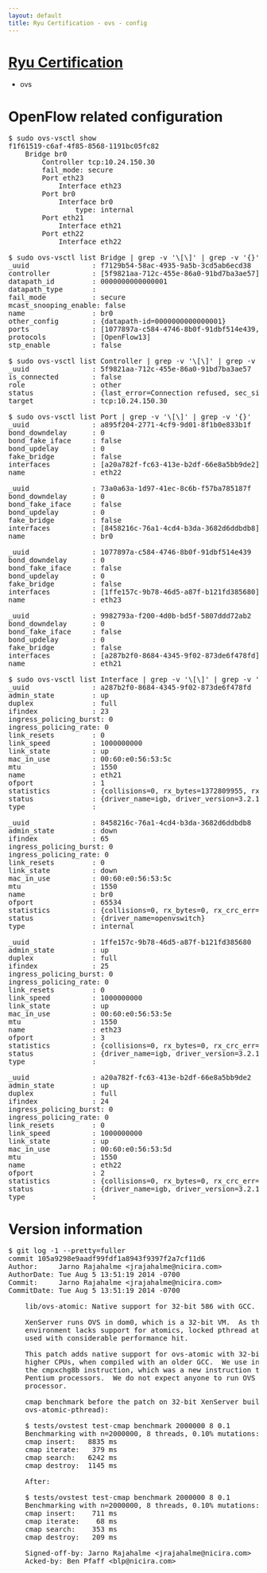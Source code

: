 ```yaml
---
layout: default
title: Ryu Certification - ovs - config
---
```

# [Ryu Certification](http://osrg.github.io/ryu/certification.html)
* ovs 

# OpenFlow related configuration
<pre>
$ sudo ovs-vsctl show
f1f61519-c6af-4f85-8568-1191bc05fc82
    Bridge br0
        Controller tcp:10.24.150.30
        fail_mode: secure
        Port eth23
            Interface eth23
        Port br0
            Interface br0
                type: internal
        Port eth21
            Interface eth21
        Port eth22
            Interface eth22

$ sudo ovs-vsctl list Bridge | grep -v '\[\]' | grep -v '{}'
_uuid               : f7129b54-58ac-4935-9a5b-3cd5ab6ecd38
controller          : [5f9821aa-712c-455e-86a0-91bd7ba3ae57]
datapath_id         : 0000000000000001
datapath_type       : 
fail_mode           : secure
mcast_snooping_enable: false
name                : br0
other_config        : {datapath-id=0000000000000001}
ports               : [1077897a-c584-4746-8b0f-91dbf514e439, 73a0a63a-1d97-41ec-8c6b-f57ba785187f, 9982793a-f200-4d0b-bd5f-5807ddd72ab2, a895f204-2771-4cf9-9d01-8f1b0e833b1f]
protocols           : [OpenFlow13]
stp_enable          : false

$ sudo ovs-vsctl list Controller | grep -v '\[\]' | grep -v '{}'
_uuid               : 5f9821aa-712c-455e-86a0-91bd7ba3ae57
is_connected        : false
role                : other
status              : {last_error=Connection refused, sec_since_connect=687, sec_since_disconnect=2, state=BACKOFF}
target              : tcp:10.24.150.30

$ sudo ovs-vsctl list Port | grep -v '\[\]' | grep -v '{}'
_uuid               : a895f204-2771-4cf9-9d01-8f1b0e833b1f
bond_downdelay      : 0
bond_fake_iface     : false
bond_updelay        : 0
fake_bridge         : false
interfaces          : [a20a782f-fc63-413e-b2df-66e8a5bb9de2]
name                : eth22

_uuid               : 73a0a63a-1d97-41ec-8c6b-f57ba785187f
bond_downdelay      : 0
bond_fake_iface     : false
bond_updelay        : 0
fake_bridge         : false
interfaces          : [8458216c-76a1-4cd4-b3da-3682d6ddbdb8]
name                : br0

_uuid               : 1077897a-c584-4746-8b0f-91dbf514e439
bond_downdelay      : 0
bond_fake_iface     : false
bond_updelay        : 0
fake_bridge         : false
interfaces          : [1ffe157c-9b78-46d5-a87f-b121fd385680]
name                : eth23

_uuid               : 9982793a-f200-4d0b-bd5f-5807ddd72ab2
bond_downdelay      : 0
bond_fake_iface     : false
bond_updelay        : 0
fake_bridge         : false
interfaces          : [a287b2f0-8684-4345-9f02-873de6f478fd]
name                : eth21

$ sudo ovs-vsctl list Interface | grep -v '\[\]' | grep -v '{}'
_uuid               : a287b2f0-8684-4345-9f02-873de6f478fd
admin_state         : up
duplex              : full
ifindex             : 23
ingress_policing_burst: 0
ingress_policing_rate: 0
link_resets         : 0
link_speed          : 1000000000
link_state          : up
mac_in_use          : 00:60:e0:56:53:5c
mtu                 : 1550
name                : eth21
ofport              : 1
statistics          : {collisions=0, rx_bytes=1372809955, rx_crc_err=0, rx_dropped=0, rx_errors=0, rx_frame_err=0, rx_over_err=0, rx_packets=83975922, tx_bytes=0, tx_dropped=0, tx_errors=0, tx_packets=0}
status              : {driver_name=igb, driver_version=3.2.10-k, firmware_version=2.10-9}
type                : 

_uuid               : 8458216c-76a1-4cd4-b3da-3682d6ddbdb8
admin_state         : down
ifindex             : 65
ingress_policing_burst: 0
ingress_policing_rate: 0
link_resets         : 0
link_state          : down
mac_in_use          : 00:60:e0:56:53:5c
mtu                 : 1550
name                : br0
ofport              : 65534
statistics          : {collisions=0, rx_bytes=0, rx_crc_err=0, rx_dropped=0, rx_errors=0, rx_frame_err=0, rx_over_err=0, rx_packets=0, tx_bytes=0, tx_dropped=0, tx_errors=0, tx_packets=0}
status              : {driver_name=openvswitch}
type                : internal

_uuid               : 1ffe157c-9b78-46d5-a87f-b121fd385680
admin_state         : up
duplex              : full
ifindex             : 25
ingress_policing_burst: 0
ingress_policing_rate: 0
link_resets         : 0
link_speed          : 1000000000
link_state          : up
mac_in_use          : 00:60:e0:56:53:5e
mtu                 : 1550
name                : eth23
ofport              : 3
statistics          : {collisions=0, rx_bytes=0, rx_crc_err=0, rx_dropped=0, rx_errors=0, rx_frame_err=0, rx_over_err=0, rx_packets=0, tx_bytes=2101509000, tx_dropped=0, tx_errors=0, tx_packets=1401006}
status              : {driver_name=igb, driver_version=3.2.10-k, firmware_version=2.10-9}
type                : 

_uuid               : a20a782f-fc63-413e-b2df-66e8a5bb9de2
admin_state         : up
duplex              : full
ifindex             : 24
ingress_policing_burst: 0
ingress_policing_rate: 0
link_resets         : 0
link_speed          : 1000000000
link_state          : up
mac_in_use          : 00:60:e0:56:53:5d
mtu                 : 1550
name                : eth22
ofport              : 2
statistics          : {collisions=0, rx_bytes=0, rx_crc_err=0, rx_dropped=0, rx_errors=0, rx_frame_err=0, rx_over_err=0, rx_packets=0, tx_bytes=984004104, tx_dropped=0, tx_errors=0, tx_packets=49342961}
status              : {driver_name=igb, driver_version=3.2.10-k, firmware_version=2.10-9}
type                : 
</pre>

# Version information
<pre>
$ git log -1 --pretty=fuller
commit 105a9298e9aadf99fdf1a8943f9397f2a7cf11d6
Author:     Jarno Rajahalme &lt;jrajahalme@nicira.com&gt;
AuthorDate: Tue Aug 5 13:51:19 2014 -0700
Commit:     Jarno Rajahalme &lt;jrajahalme@nicira.com&gt;
CommitDate: Tue Aug 5 13:51:19 2014 -0700

    lib/ovs-atomic: Native support for 32-bit 586 with GCC.
    
    XenServer runs OVS in dom0, which is a 32-bit VM.  As the build
    environment lacks support for atomics, locked pthread atomics were
    used with considerable performance hit.
    
    This patch adds native support for ovs-atomic with 32-bit Pentium and
    higher CPUs, when compiled with an older GCC.  We use inline asm with
    the cmpxchg8b instruction, which was a new instruction to Intel
    Pentium processors.  We do not expect anyone to run OVS on 486 or older
    processor.
    
    cmap benchmark before the patch on 32-bit XenServer build &#40;uses
    ovs-atomic-pthread&#41;:
    
    $ tests/ovstest test-cmap benchmark 2000000 8 0.1
    Benchmarking with n=2000000, 8 threads, 0.10% mutations:
    cmap insert:   8835 ms
    cmap iterate:   379 ms
    cmap search:   6242 ms
    cmap destroy:  1145 ms
    
    After:
    
    $ tests/ovstest test-cmap benchmark 2000000 8 0.1
    Benchmarking with n=2000000, 8 threads, 0.10% mutations:
    cmap insert:    711 ms
    cmap iterate:    68 ms
    cmap search:    353 ms
    cmap destroy:   209 ms
    
    Signed-off-by: Jarno Rajahalme &lt;jrajahalme@nicira.com&gt;
    Acked-by: Ben Pfaff &lt;blp@nicira.com&gt;
</pre>
